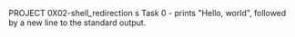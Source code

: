 PROJECT 0X02-shell_redirection
s
Task 0 - prints "Hello, world", followed by a new line to the standard output.
